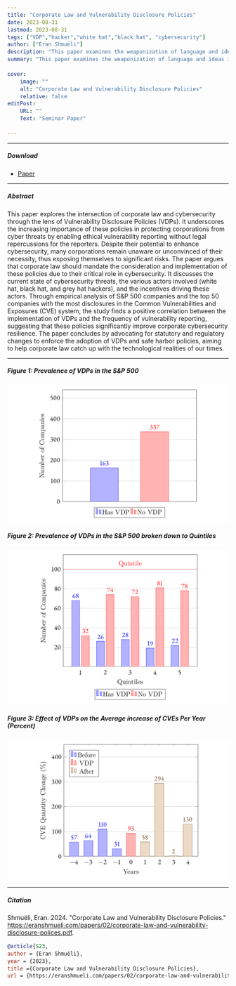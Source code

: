 ```yaml
---
title: "Corporate Law and Vulnerability Disclosure Policies" 
date: 2023-08-31
lastmod: 2023-08-31
tags: ["VDP","hacker","white hat","black hat", "cybersecurity"]
author: ["Eran Shmuëli"]
description: "This paper examines the weaponization of language and ideas in political discourse. Published in the The Buchmannist, 2024." 
summary: "This paper examines the weaponization of language and ideas in political discourse, focusing on the terms ‘antisemitism,’ ‘genocide,’ and ‘Intifada’ within the context of contemporary campus protests over the Israel-Hamas war."

cover:
    image: ""
    alt: "Corporate Law and Vulnerability Disclosure Policies"
    relative: false
editPost:
    URL: ""
    Text: "Seminar Paper"

---
```


---

##### Download

+ [Paper](corporate-law-and-vulnerability-disclosure-polices.pdf)

---

##### Abstract

This paper explores the intersection of corporate law and cybersecurity through the lens of Vulnerability Disclosure Policies (VDPs). It underscores the increasing importance of these policies in protecting corporations from cyber threats by enabling ethical vulnerability reporting without legal repercussions for the reporters. Despite their potential to enhance cybersecurity, many corporations remain unaware or unconvinced of their necessity, thus exposing themselves to significant risks. The paper argues that corporate law should mandate the consideration and implementation of these policies due to their critical role in cybersecurity. It discusses the current state of cybersecurity threats, the various actors involved (white hat, black hat, and grey hat hackers), and the incentives driving these actors. Through empirical analysis of S&P 500 companies and the top 50 companies with the most disclosures in the Common Vulnerabilities and Exposures (CVE) system, the study finds a positive correlation between the implementation of VDPs and the frequency of vulnerability reporting, suggesting that these policies significantly improve corporate cybersecurity resilience. The paper concludes by advocating for statutory and regulatory changes to enforce the adoption of VDPs and safe harbor policies, aiming to help corporate law catch up with the technological realities of our times.

---

##### Figure 1:  Prevalence of VDPs in the S&P 500

![](figure1.png)

##### Figure 2:  Prevalence of VDPs in the S&P 500 broken down to Quintiles

![](figure2.png)


##### Figure 3:  Effect of VDPs on the Average increase of CVEs Per Year (Percent)

![](figure3.png)

---

##### Citation

Shmuëli, Eran. 2024. "Corporate Law and Vulnerability Disclosure Policies." https://eranshmueli.com/papers/02/corporate-law-and-vulnerability-disclosure-polices.pdf.

```BibTeX
@article{S23,
author = {Eran Shmuëli},
year = {2023},
title ={Corporate Law and Vulnerability Disclosure Policies},
url = {https://eranshmueli.com/papers/02/corporate-law-and-vulnerability-disclosure-polices.pdf}}
```

<!--
---

##### Related material

+ [Working definition of Antisemitism](https://holocaustremembrance.com/resources/working-definition-antisemitism)
+ [UN Doc. A/C.6/SR.78](https://undocs.org/A/C.6/SR.78)
+ [UN Doc. E/447](https://digitallibrary.un.org/record/611058/files/E_447-EN.pdf)
+ [Genocide Convention](https://www.ohchr.org/en/instruments-mechanisms/instruments/convention-prevention-and-punishment-crime-genocide)
+ [_Bosnia and Herzegovina v. Serbia and Montenegro_, Judgment of 26 February 2007](https://icj-cij.org/sites/default/files/case-related/91/091-20070226-JUD-01-00-EN.pdf)
-->
